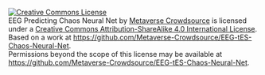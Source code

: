 <a rel="license" href="http://creativecommons.org/licenses/by-sa/4.0/"><img alt="Creative Commons License" style="border-width:0" src="https://i.creativecommons.org/l/by-sa/4.0/88x31.png" /></a><br /><span xmlns:dct="http://purl.org/dc/terms/" property="dct:title">EEG Predicting Chaos Neural Net</span> by <a xmlns:cc="http://creativecommons.org/ns#" href="https://github.com/Metaverse-Crowdsource/EEG-tES-Chaos-Neural-Net" property="cc:attributionName" rel="cc:attributionURL">Metaverse Crowdsource</a> is licensed under a <a rel="license" href="http://creativecommons.org/licenses/by-sa/4.0/">Creative Commons Attribution-ShareAlike 4.0 International License</a>.<br />Based on a work at <a xmlns:dct="http://purl.org/dc/terms/" href="https://github.com/Metaverse-Crowdsource/EEG-tES-Chaos-Neural-Net" rel="dct:source">https://github.com/Metaverse-Crowdsource/EEG-tES-Chaos-Neural-Net</a>.<br />Permissions beyond the scope of this license may be available at <a xmlns:cc="http://creativecommons.org/ns#" href="https://github.com/Metaverse-Crowdsource/EEG-tES-Chaos-Neural-Net" rel="cc:morePermissions">https://github.com/Metaverse-Crowdsource/EEG-tES-Chaos-Neural-Net</a>.
